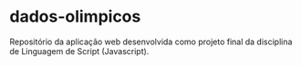 # dados-olimpicos
Repositório da aplicação web desenvolvida como projeto final da disciplina de Linguagem de Script (Javascript).
